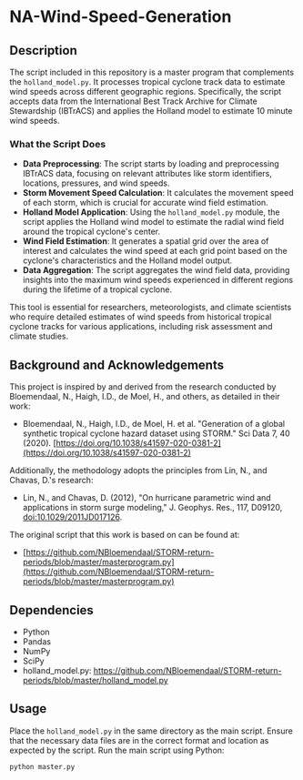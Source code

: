 # NA-Wind-Speed-Generation

## Description

The script included in this repository is a master program that complements the `holland_model.py`. It processes tropical cyclone track data to estimate wind speeds across different geographic regions. Specifically, the script accepts data from the International Best Track Archive for Climate Stewardship (IBTrACS) and applies the Holland model to estimate 10 minute wind speeds.

### What the Script Does

- **Data Preprocessing**: The script starts by loading and preprocessing IBTrACS data, focusing on relevant attributes like storm identifiers, locations, pressures, and wind speeds.
- **Storm Movement Speed Calculation**: It calculates the movement speed of each storm, which is crucial for accurate wind field estimation.
- **Holland Model Application**: Using the `holland_model.py` module, the script applies the Holland wind model to estimate the radial wind field around the tropical cyclone's center.
- **Wind Field Estimation**: It generates a spatial grid over the area of interest and calculates the wind speed at each grid point based on the cyclone's characteristics and the Holland model output.
- **Data Aggregation**: The script aggregates the wind field data, providing insights into the maximum wind speeds experienced in different regions during the lifetime of a tropical cyclone.

This tool is essential for researchers, meteorologists, and climate scientists who require detailed estimates of wind speeds from historical tropical cyclone tracks for various applications, including risk assessment and climate studies.

## Background and Acknowledgements

This project is inspired by and derived from the research conducted by Bloemendaal, N., Haigh, I.D., de Moel, H., and others, as detailed in their work:

- Bloemendaal, N., Haigh, I.D., de Moel, H. et al. "Generation of a global synthetic tropical cyclone hazard dataset using STORM." Sci Data 7, 40 (2020). [https://doi.org/10.1038/s41597-020-0381-2](https://doi.org/10.1038/s41597-020-0381-2)

Additionally, the methodology adopts the principles from Lin, N., and Chavas, D.'s research:

- Lin, N., and Chavas, D. (2012), "On hurricane parametric wind and applications in storm surge modeling," J. Geophys. Res., 117, D09120, [doi:10.1029/2011JD017126](https://doi.org/10.1029/2011JD017126).

The original script that this work is based on can be found at:

- [https://github.com/NBloemendaal/STORM-return-periods/blob/master/masterprogram.py](https://github.com/NBloemendaal/STORM-return-periods/blob/master/masterprogram.py)

## Dependencies

- Python
- Pandas
- NumPy
- SciPy
- holland_model.py: https://github.com/NBloemendaal/STORM-return-periods/blob/master/holland_model.py 

## Usage

Place the `holland_model.py` in the same directory as the main script. Ensure that the necessary data files are in the correct format and location as expected by the script. Run the main script using Python:

```bash
python master.py
